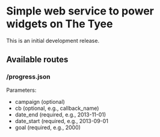 # Simple web service to power widgets on The Tyee

This is an initial development release.

## Available routes

### /progress.json

Parameters:

* campaign (optional)
* cb (optional, e.g., callback_name)
* date_end (required, e.g., 2013-11-01)
* date_start (required, e.g., 2013-09-01
* goal (required, e.g., 2000)
